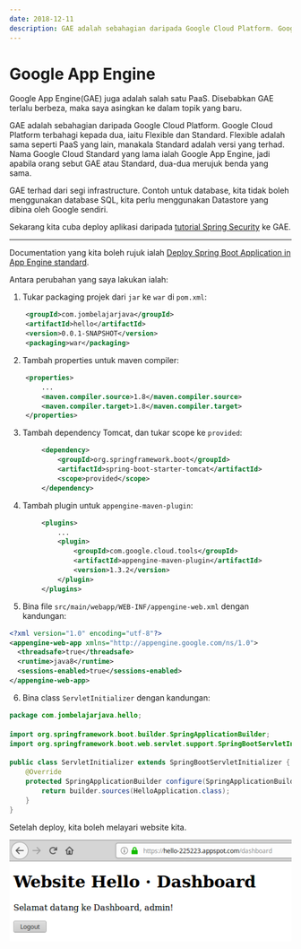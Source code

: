 ```yaml
---
date: 2018-12-11
description: GAE adalah sebahagian daripada Google Cloud Platform. Google Cloud Platform terbahagi kepada dua, iaitu Flexible dan Standard.
---
```


# Google App Engine

Google App Engine(GAE) juga adalah salah satu PaaS. Disebabkan GAE terlalu
berbeza, maka saya asingkan ke dalam topik yang baru.

GAE adalah sebahagian daripada Google Cloud Platform. Google Cloud Platform
terbahagi kepada dua, iaitu Flexible dan Standard. Flexible adalah sama seperti
PaaS yang lain, manakala Standard adalah versi yang terhad. Nama Google Cloud
Standard yang lama ialah Google App Engine, jadi apabila orang sebut GAE atau
Standard, dua-dua merujuk benda yang sama.

GAE terhad dari segi infrastructure. Contoh untuk database, kita tidak boleh
menggunakan database SQL, kita perlu menggunakan Datastore yang dibina oleh
Google sendiri.

Sekarang kita cuba deploy aplikasi daripada [tutorial Spring
Security](../springsecurity/) ke GAE.

----

Documentation yang kita boleh rujuk ialah [Deploy Spring Boot Application in App
Engine
standard](https://codelabs.developers.google.com/codelabs/cloud-app-engine-springboot/index.html#0).

Antara perubahan yang saya lakukan ialah:

1. Tukar packaging projek dari `jar` ke `war` di `pom.xml`:
```xml
    <groupId>com.jombelajarjava</groupId>
    <artifactId>hello</artifactId>
    <version>0.0.1-SNAPSHOT</version>
    <packaging>war</packaging>
```

2. Tambah properties untuk maven compiler:
```xml
    <properties>
        ...
        <maven.compiler.source>1.8</maven.compiler.source>
        <maven.compiler.target>1.8</maven.compiler.target>
    </properties>
```

3. Tambah dependency Tomcat, dan tukar scope ke `provided`:
```xml
        <dependency>
            <groupId>org.springframework.boot</groupId>
            <artifactId>spring-boot-starter-tomcat</artifactId>
            <scope>provided</scope>
        </dependency>
```

4. Tambah plugin untuk `appengine-maven-plugin`:
```xml
        <plugins>
            ...
            <plugin>
                <groupId>com.google.cloud.tools</groupId>
                <artifactId>appengine-maven-plugin</artifactId>
                <version>1.3.2</version>
            </plugin>
        </plugins>
```

5. Bina file `src/main/webapp/WEB-INF/appengine-web.xml` dengan kandungan:
```xml
<?xml version="1.0" encoding="utf-8"?>
<appengine-web-app xmlns="http://appengine.google.com/ns/1.0">
  <threadsafe>true</threadsafe>
  <runtime>java8</runtime>
  <sessions-enabled>true</sessions-enabled>
</appengine-web-app>
```

6. Bina class `ServletInitializer` dengan kandungan:

```java
package com.jombelajarjava.hello;

import org.springframework.boot.builder.SpringApplicationBuilder;
import org.springframework.boot.web.servlet.support.SpringBootServletInitializer;

public class ServletInitializer extends SpringBootServletInitializer {
    @Override
    protected SpringApplicationBuilder configure(SpringApplicationBuilder builder) {
        return builder.sources(HelloApplication.class);
    }
}
```

Setelah deploy, kita boleh melayari website kita.

![Gambar deployment di Google App Engine](img/gae.png)
